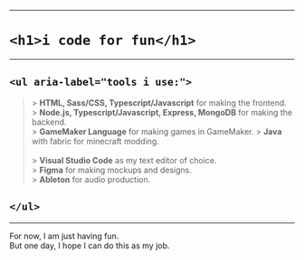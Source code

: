 ___
# `<h1>i code for fun</h1>`
___

## `<ul aria-label="tools i use:">`

>\> **HTML, Sass/CSS, Typescript/Javascript** for making the frontend.  
>\> **Node.js, Typescript/Javascript, Express, MongoDB** for making the backend.  
>\> **GameMaker Language** for making games in GameMaker.
>\> **Java** with fabric for minecraft modding.
><br />   
>\> **Visual Studio Code** as my text editor of choice.  
>\> **Figma** for making mockups and designs.  
>\> **Ableton** for audio production.  

## `</ul>`
___

For now, I am just having fun.  
But one day, I hope I can do this as my job.
